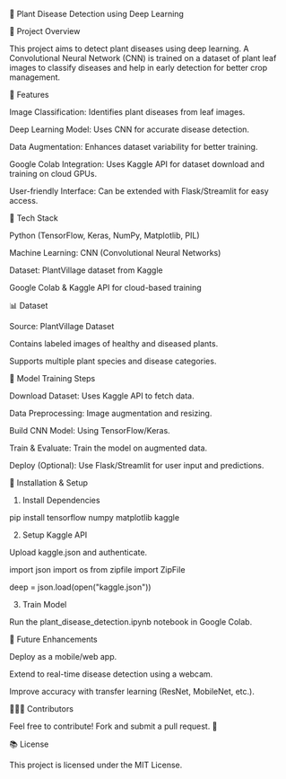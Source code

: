 🌿 Plant Disease Detection using Deep Learning

📃 Project Overview

This project aims to detect plant diseases using deep learning. A Convolutional Neural Network (CNN) is trained on a dataset of plant leaf images to classify diseases and help in early detection for better crop management.

🚀 Features

Image Classification: Identifies plant diseases from leaf images.

Deep Learning Model: Uses CNN for accurate disease detection.

Data Augmentation: Enhances dataset variability for better training.

Google Colab Integration: Uses Kaggle API for dataset download and training on cloud GPUs.

User-friendly Interface: Can be extended with Flask/Streamlit for easy access.

💪 Tech Stack

Python (TensorFlow, Keras, NumPy, Matplotlib, PIL)

Machine Learning: CNN (Convolutional Neural Networks)

Dataset: PlantVillage dataset from Kaggle

Google Colab & Kaggle API for cloud-based training

📊 Dataset

Source: PlantVillage Dataset

Contains labeled images of healthy and diseased plants.

Supports multiple plant species and disease categories.

🔄 Model Training Steps

Download Dataset: Uses Kaggle API to fetch data.

Data Preprocessing: Image augmentation and resizing.

Build CNN Model: Using TensorFlow/Keras.

Train & Evaluate: Train the model on augmented data.

Deploy (Optional): Use Flask/Streamlit for user input and predictions.

🔧 Installation & Setup

1. Install Dependencies

pip install tensorflow numpy matplotlib kaggle

2. Setup Kaggle API

Upload kaggle.json and authenticate.

import json
import os
from zipfile import ZipFile

deep = json.load(open("kaggle.json"))

3. Train Model

Run the plant_disease_detection.ipynb notebook in Google Colab.

🎨 Future Enhancements

Deploy as a mobile/web app.

Extend to real-time disease detection using a webcam.

Improve accuracy with transfer learning (ResNet, MobileNet, etc.).

👨‍👩‍👦 Contributors

Feel free to contribute! Fork and submit a pull request. 🚀

📚 License

This project is licensed under the MIT License.

